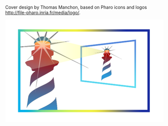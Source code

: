 Cover design by Thomas Manchon, based on Pharo icons and logos http://file-pharo.inria.fr/media/logo/.

![Cover](https://github.com/StevenCostiou/Object-Centric-Instrumentatio-With-Pharo/blob/master/cover/advanced-reflection-with-pharo-cover.png)
